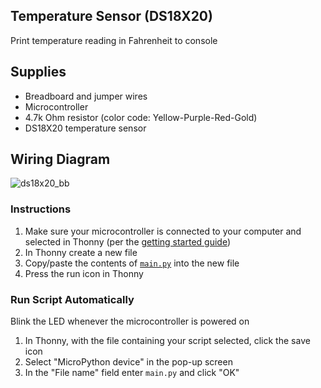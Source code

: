 ## Temperature Sensor (DS18X20)
Print temperature reading in Fahrenheit to console

## Supplies
- Breadboard and jumper wires
- Microcontroller
- 4.7k Ohm resistor (color code: Yellow-Purple-Red-Gold)
- DS18X20 temperature sensor

## Wiring Diagram
![ds18x20_bb](https://github.com/modern-maker/starter-kit/assets/8736328/0a18eaf3-3e05-4a89-979e-79c012a035b1)

### Instructions
1. Make sure your microcontroller is connected to your computer and selected in Thonny (per the [getting started guide](https://github.com/modern-maker))
2. In Thonny create a new file
3. Copy/paste the contents of [`main.py`](main.py) into the new file
4. Press the run icon in Thonny

### Run Script Automatically
Blink the LED whenever the microcontroller is powered on
1. In Thonny, with the file containing your script selected, click the save icon
2. Select "MicroPython device" in the pop-up screen
3. In the "File name" field enter `main.py` and click "OK"

